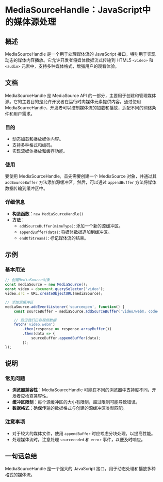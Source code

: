 <!--
Meta Description: # MediaSourceHandle：JavaScript中的媒体源处理 ## 概述 MediaSourceHandle 是一个用于处理媒体流的 JavaScript 接口，特别用于实现动态的媒体内容播放。它允许开发者将媒体数据流式传输到 HTML5 `<video>` 和 `<audio>` 元...
Meta Keywords: mediasourcehandle, mediasource, video, appendbuffer, javascript
-->

# MediaSourceHandle：JavaScript中的媒体源处理

## 概述
MediaSourceHandle 是一个用于处理媒体流的 JavaScript 接口，特别用于实现动态的媒体内容播放。它允许开发者将媒体数据流式传输到 HTML5 `<video>` 和 `<audio>` 元素中，支持多种媒体格式，增强用户的观看体验。

## 文档
MediaSourceHandle 是 MediaSource API 的一部分，主要用于创建和管理媒体源。它的主要目的是允许开发者在运行时向媒体元素提供内容。通过使用 MediaSourceHandle，开发者可以控制媒体流的加载和播放，适配不同的网络条件和用户需求。

### 目的
- 动态加载和播放媒体内容。
- 支持多种格式和编码。
- 实现流媒体播放和缓存功能。

### 使用
要使用 MediaSourceHandle，首先需要创建一个 MediaSource 对象，并通过其 `addSourceBuffer` 方法添加源缓冲区。然后，可以通过 `appendBuffer` 方法将媒体数据传输到缓冲区中。

### 详细信息
- **构造函数**：`new MediaSourceHandle()`
- **方法**：
  - `addSourceBuffer(mimeType)`: 添加一个新的源缓冲区。
  - `appendBuffer(data)`: 将媒体数据追加到缓冲区。
  - `endOfStream()`: 标记媒体流的结束。

## 示例
### 基本用法
```javascript
// 创建MediaSource对象
const mediaSource = new MediaSource();
const video = document.querySelector('video');
video.src = URL.createObjectURL(mediaSource);

// 添加源缓冲区
mediaSource.addEventListener('sourceopen', function() {
    const sourceBuffer = mediaSource.addSourceBuffer('video/webm; codecs="vp8"');

    // 假设我们已有视频数据
    fetch('video.webm')
        .then(response => response.arrayBuffer())
        .then(data => {
            sourceBuffer.appendBuffer(data);
        });
});
```

## 说明
### 常见问题
- **浏览器兼容性**：MediaSourceHandle 可能在不同的浏览器中支持度不同，开发者应检查兼容性。
- **缓冲区限制**：每个源缓冲区的大小有限制，超过限制可能导致错误。
- **数据格式**：确保传输的数据格式与创建的源缓冲区类型匹配。

### 注意事项
- 对于较大的媒体文件，使用 `appendBuffer` 时应考虑分块处理，以提高性能。
- 处理媒体流时，注意处理 `sourceended` 和 `error` 事件，以便及时响应。

## 一句话总结
MediaSourceHandle 是一个强大的 JavaScript 接口，用于动态处理和播放多种格式的媒体流。